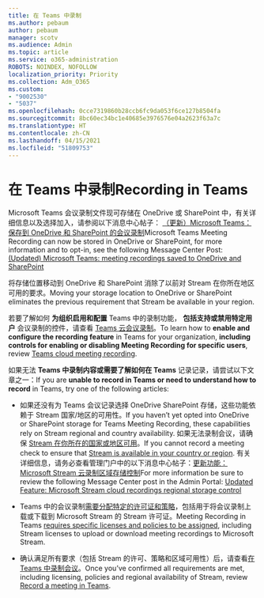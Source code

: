 ```yaml
---
title: 在 Teams 中录制
ms.author: pebaum
author: pebaum
manager: scotv
ms.audience: Admin
ms.topic: article
ms.service: o365-administration
ROBOTS: NOINDEX, NOFOLLOW
localization_priority: Priority
ms.collection: Adm_O365
ms.custom:
- "9002530"
- "5037"
ms.openlocfilehash: 0cce7319860b28ccb6fc9da053f6ce127b8504fa
ms.sourcegitcommit: 8bc60ec34bc1e40685e3976576e04a2623f63a7c
ms.translationtype: HT
ms.contentlocale: zh-CN
ms.lasthandoff: 04/15/2021
ms.locfileid: "51809753"
---
```

# <a name="recording-in-teams"></a><span data-ttu-id="896da-102">在 Teams 中录制</span><span class="sxs-lookup"><span data-stu-id="896da-102">Recording in Teams</span></span>

<span data-ttu-id="896da-103">Microsoft Teams 会议录制文件现可存储在 OneDrive 或 SharePoint 中，有关详细信息以及选择加入，请参阅以下消息中心帖子： [（更新）Microsoft Teams：保存到 OneDrive 和 SharePoint 的会议录制](https://portal.microsoft.com/Adminportal/Home?ref=MessageCenter&id=MC222640)</span><span class="sxs-lookup"><span data-stu-id="896da-103">Microsoft Teams Meeting Recording can now be stored in OneDrive or SharePoint, for more information and to opt-in, see the following Message Center Post: [(Updated) Microsoft Teams: meeting recordings saved to OneDrive and SharePoint](https://portal.microsoft.com/Adminportal/Home?ref=MessageCenter&id=MC222640)</span></span>

<span data-ttu-id="896da-104">将存储位置移动到 OneDrive 和 SharePoint 消除了以前对 Stream 在你所在地区可用的要求。</span><span class="sxs-lookup"><span data-stu-id="896da-104">Moving your storage location to OneDrive or SharePoint eliminates the previous requirement that Stream be available in your region.</span></span>

<span data-ttu-id="896da-105">若要了解如何 **为组织启用和配置** Teams 中的录制功能， **包括支持或禁用特定用户** 会议录制的控件，请查看 [Teams 云会议录制](https://docs.microsoft.com/microsoftteams/cloud-recording)。</span><span class="sxs-lookup"><span data-stu-id="896da-105">To learn how to **enable and configure the recording feature** in Teams for your organization, **including controls for enabling or disabling Meeting Recording for specific users**, review [Teams cloud meeting recording](https://docs.microsoft.com/microsoftteams/cloud-recording).</span></span>

<span data-ttu-id="896da-106">如果无法 **Teams 中录制内容或需要了解如何在 Teams** 记录记录，请尝试以下文章之一：</span><span class="sxs-lookup"><span data-stu-id="896da-106">If you are **unable to record in Teams or need to understand how to record** in Teams, try one of the following articles:</span></span>

- <span data-ttu-id="896da-107">如果还没有为 Teams 会议记录选择 OneDrive SharePoint 存储，这些功能依赖于 Stream 国家/地区的可用性。</span><span class="sxs-lookup"><span data-stu-id="896da-107">If you haven’t yet opted into OneDrive or SharePoint storage for Teams Meeting Recording, these capabilities rely on Stream regional and country availability.</span></span> <span data-ttu-id="896da-108">如果无法录制会议，请确保 [Stream 在你所在的国家或地区可用](https://docs.microsoft.com/stream/faq#which-regions-does-microsoft-stream-host-my-data-in)。</span><span class="sxs-lookup"><span data-stu-id="896da-108">If you cannot record a meeting check to ensure that [Stream is available in your country or region](https://docs.microsoft.com/stream/faq#which-regions-does-microsoft-stream-host-my-data-in).</span></span> <span data-ttu-id="896da-109">有关详细信息，请务必查看管理门户中的以下消息中心帖子：[更新功能：Microsoft Stream 云录制区域存储控制](https://admin.microsoft.com/AdminPortal/Home#/MessageCenter?id=MC214327)</span><span class="sxs-lookup"><span data-stu-id="896da-109">For more information be sure to review the following Message Center post in the Admin Portal: [Updated Feature: Microsoft Stream cloud recordings regional storage control](https://admin.microsoft.com/AdminPortal/Home#/MessageCenter?id=MC214327)</span></span>

- <span data-ttu-id="896da-110">Teams 中的会议录制[需要分配特定的许可证和策略](https://docs.microsoft.com/microsoftteams/cloud-recording#prerequisites-for-teams-cloud-meeting-recording)，包括用于将会议录制上载或下载到 Microsoft Stream 的 Stream 许可证。</span><span class="sxs-lookup"><span data-stu-id="896da-110">Meeting Recording in Teams [requires specific licenses and policies to be assigned](https://docs.microsoft.com/microsoftteams/cloud-recording#prerequisites-for-teams-cloud-meeting-recording), including Stream licenses to upload or download meeting recordings to Microsoft Stream.</span></span>

- <span data-ttu-id="896da-111">确认满足所有要求（包括 Stream 的许可、策略和区域可用性）后，请查看[在 Teams 中录制会议](https://support.office.com/article/34dfbe7f-b07d-4a27-b4c6-de62f1348c24)。</span><span class="sxs-lookup"><span data-stu-id="896da-111">Once you’ve confirmed all requirements are met, including licensing, policies and regional availability of Stream, review [Record a meeting in Teams](https://support.office.com/article/34dfbe7f-b07d-4a27-b4c6-de62f1348c24).</span></span>
